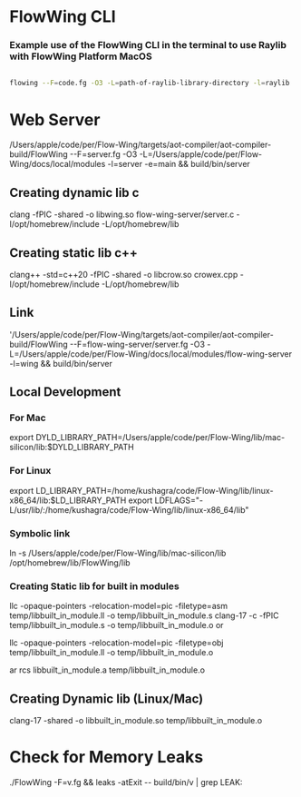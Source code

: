# FlowWing CLI

### Example use of the FlowWing CLI in the terminal to use Raylib with FlowWing Platform MacOS

```bash

flowing --F=code.fg -O3 -L=path-of-raylib-library-directory -l=raylib  -framework=CoreFoundation -framework=CoreGraphics -framework=Cocoa -framework=IOKit -framework=CoreVideo


```

# Web Server

/Users/apple/code/per/Flow-Wing/targets/aot-compiler/aot-compiler-build/FlowWing --F=server.fg -O3 -L=/Users/apple/code/per/Flow-Wing/docs/local/modules -l=server -e=main && build/bin/server

## Creating dynamic lib c

clang -fPIC -shared -o libwing.so flow-wing-server/server.c -I/opt/homebrew/include -L/opt/homebrew/lib

## Creating static lib c++

clang++ -std=c++20 -fPIC -shared -o libcrow.so crowex.cpp -I/opt/homebrew/include -L/opt/homebrew/lib

## Link

'/Users/apple/code/per/Flow-Wing/targets/aot-compiler/aot-compiler-build/FlowWing --F=flow-wing-server/server.fg -O3 -L=/Users/apple/code/per/Flow-Wing/docs/local/modules/flow-wing-server -l=wing && build/bin/server

## Local Development

### For Mac

export DYLD_LIBRARY_PATH=/Users/apple/code/per/Flow-Wing/lib/mac-silicon/lib:$DYLD_LIBRARY_PATH

### For Linux

export LD_LIBRARY_PATH=/home/kushagra/code/Flow-Wing/lib/linux-x86_64/lib:$LD_LIBRARY_PATH
export  LDFLAGS="-L/usr/lib/:/home/kushagra/code/Flow-Wing/lib/linux-x86_64/lib"
### Symbolic link

ln -s /Users/apple/code/per/Flow-Wing/lib/mac-silicon/lib /opt/homebrew/lib/FlowWing/lib

### Creating Static lib for built in modules

llc -opaque-pointers -relocation-model=pic -filetype=asm temp/libbuilt_in_module.ll -o temp/libbuilt_in_module.s
clang-17 -c -fPIC temp/libbuilt_in_module.s -o temp/libbuilt_in_module.o
or

llc -opaque-pointers -relocation-model=pic -filetype=obj temp/libbuilt_in_module.ll -o temp/libbuilt_in_module.o

ar rcs libbuilt_in_module.a temp/libbuilt_in_module.o

## Creating Dynamic lib (Linux/Mac)

clang-17 -shared -o libbuilt_in_module.so temp/libbuilt_in_module.o

# Check for Memory Leaks

./FlowWing -F=v.fg && leaks -atExit -- build/bin/v | grep LEAK:
